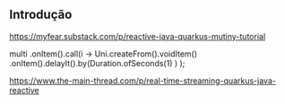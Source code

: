 ## Introdução
https://myfear.substack.com/p/reactive-java-quarkus-mutiny-tutorial

multi
    .onItem().call(i ->
        Uni.createFrom().voidItem()
            .onItem().delayIt().by(Duration.ofSeconds(1)
    )
);

https://www.the-main-thread.com/p/real-time-streaming-quarkus-java-reactive

